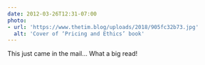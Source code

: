 ```yaml
---
date: 2012-03-26T12:31-07:00
photo:
- url: 'https://www.thetim.blog/uploads/2018/905fc32b73.jpg'
  alt: 'Cover of ‘Pricing and Ethics’ book'
---
```

This just came in the mail… What a big read!
